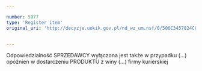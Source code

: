 ```yaml
---

number: 5077
type: 'Register item'
original_uri: 'http://decyzje.uokik.gov.pl/nd_wz_um.nsf/0/506C3457824C8ADDC1257BBA00397874?OpenDocument'


---
```


Odpowiedzialność SPRZEDAWCY wyłączona jest także w przypadku (...) opóźnień w dostarczeniu PRODUKTU z winy (...) firmy kurierskiej

